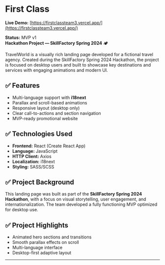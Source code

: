 # First Class

**Live Demo:** [https://firstclassteam3.vercel.app/](https://firstclassteam3.vercel.app/)

**Status:** MVP v1  
**Hackathon Project — SkillFactory Spring 2024** 🏕️

TravelWorld is a visually rich landing page developed for a fictional travel agency. Created during the SkillFactory Spring 2024 Hackathon, the project is focused on desktop users and built to showcase key destinations and services with engaging animations and modern UI.

## ✅ Features

- Multi-language support with **i18next**  
- Parallax and scroll-based animations  
- Responsive layout (desktop only)  
- Clear call-to-actions and section navigation  
- MVP-ready promotional website  

## ✅ Technologies Used

- **Frontend:** React (Create React App)  
- **Language:** JavaScript  
- **HTTP Client:** Axios  
- **Localization:** i18next  
- **Styling:** SASS/SCSS  

## ✅ Project Background

This landing page was built as part of the **SkillFactory Spring 2024 Hackathon**, with a focus on visual storytelling, user engagement, and internationalization. The team developed a fully functioning MVP optimized for desktop use.

## ✅ Project Highlights

- Animated hero sections and transitions  
- Smooth parallax effects on scroll  
- Multi-language interface  
- Desktop-first adaptive layout  

---

